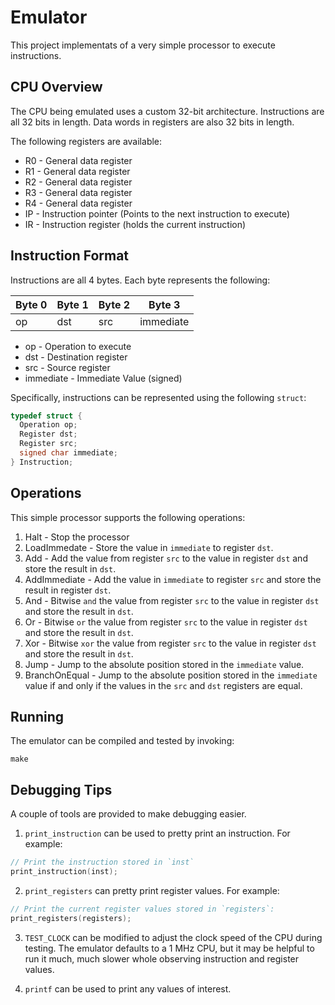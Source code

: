 Emulator
========

This project implementats of a very simple processor to execute instructions.

CPU Overview
------------

The CPU being emulated uses a custom 32-bit architecture. Instructions are all 32 bits in length. Data words in registers are also 32 bits in length.

The following registers are available:

- R0 - General data register
- R1 - General data register
- R2 - General data register
- R3 - General data register
- R4 - General data register
- IP - Instruction pointer (Points to the next instruction to execute)
- IR - Instruction register (holds the current instruction)

Instruction Format
------------------

Instructions are all 4 bytes. Each byte represents the following:

| Byte 0      | Byte 1    | Byte 2    | Byte 3    |
|-------------|-----------|-----------|-----------|
| op          | dst       | src       | immediate |

- op - Operation to execute
- dst - Destination register
- src - Source register
- immediate - Immediate Value (signed)

Specifically, instructions can be represented using the following `struct`:

```c
typedef struct {
  Operation op;
  Register dst;
  Register src;
  signed char immediate;
} Instruction;
```

Operations
----------

This simple processor supports the following operations:

1. Halt - Stop the processor
2. LoadImmedate - Store the value in `immediate` to register `dst`.
3. Add - Add the value from register `src` to the value in register `dst` and store the result in `dst`.
4. AddImmediate - Add the value in `immediate` to register `src` and store the result in register `dst`.
5. And - Bitwise `and` the value from register `src` to the value in register `dst` and store the result in `dst`.
6. Or - Bitwise `or` the value from register `src` to the value in register `dst` and store the result in `dst`.
7. Xor - Bitwise `xor` the value from register `src` to the value in register `dst` and store the result in `dst`.
8. Jump - Jump to the absolute position stored in the `immediate` value.
9. BranchOnEqual - Jump to the absolute position stored in the `immediate` value if and only if the values in the `src` and `dst` registers are equal.

Running
-------

The emulator can be compiled and tested by invoking:

```
make
```

Debugging Tips
--------------

A couple of tools are provided to make debugging easier.

1. `print_instruction` can be used to pretty print an instruction. For example:

```c
// Print the instruction stored in `inst`
print_instruction(inst);
```

2. `print_registers` can pretty print register values. For example:

```c
// Print the current register values stored in `registers`:
print_registers(registers);
```

3. `TEST_CLOCK` can be modified to adjust the clock speed of the CPU during testing. The emulator defaults to a 1 MHz CPU, but it may be helpful to run it much, much slower whole observing instruction and register values.

4. `printf` can be used to print any values of interest.
